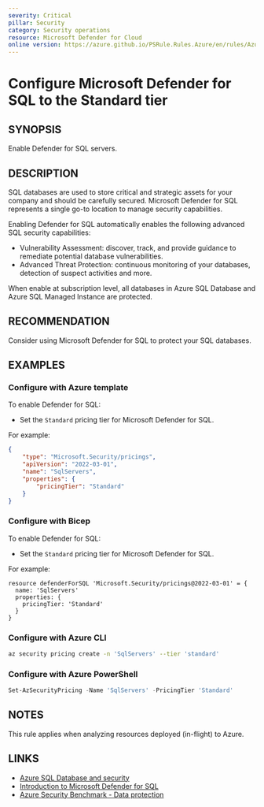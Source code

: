 ```yaml
---
severity: Critical
pillar: Security
category: Security operations
resource: Microsoft Defender for Cloud
online version: https://azure.github.io/PSRule.Rules.Azure/en/rules/Azure.Defender.SQL/
---
```


# Configure Microsoft Defender for SQL to the Standard tier

## SYNOPSIS

Enable Defender for SQL servers.

## DESCRIPTION

SQL databases are used to store critical and strategic assets for your company and should be carefully secured.
Microsoft Defender for SQL represents a single go-to location to manage security capabilities.

Enabling Defender for SQL automatically enables the following advanced SQL security capabilities:

- Vulnerability Assessment: discover, track, and provide guidance to remediate potential database vulnerabilities.
- Advanced Threat Protection: continuous monitoring of your databases, detection of suspect activities and more.

When enable at subscription level, all databases in Azure SQL Database and Azure SQL Managed Instance are protected.

## RECOMMENDATION

Consider using Microsoft Defender for SQL to protect your SQL databases.

## EXAMPLES

### Configure with Azure template

To enable Defender for SQL:

- Set the `Standard` pricing tier for Microsoft Defender for SQL.

For example:

```json
{
    "type": "Microsoft.Security/pricings",
    "apiVersion": "2022-03-01",
    "name": "SqlServers",
    "properties": {
        "pricingTier": "Standard"
    }
}
```

### Configure with Bicep

To enable Defender for SQL:

- Set the `Standard` pricing tier for Microsoft Defender for SQL.

For example:

```bicep
resource defenderForSQL 'Microsoft.Security/pricings@2022-03-01' = {
  name: 'SqlServers'
  properties: {
    pricingTier: 'Standard'
  }
}
```

### Configure with Azure CLI

```bash
az security pricing create -n 'SqlServers' --tier 'standard'
```

### Configure with Azure PowerShell

```powershell
Set-AzSecurityPricing -Name 'SqlServers' -PricingTier 'Standard'
```

## NOTES

This rule applies when analyzing resources deployed (in-flight) to Azure.

## LINKS

- [Azure SQL Database and security](https://docs.microsoft.com/azure/architecture/framework/services/data/azure-sql-database-well-architected-framework#azure-sql-database-and-security)
- [Introduction to Microsoft Defender for SQL](https://docs.microsoft.com/azure/azure-sql/database/azure-defender-for-sql)
- [Azure Security Benchmark - Data protection](https://docs.microsoft.com/security/benchmark/azure/security-controls-v2-data-protection)

